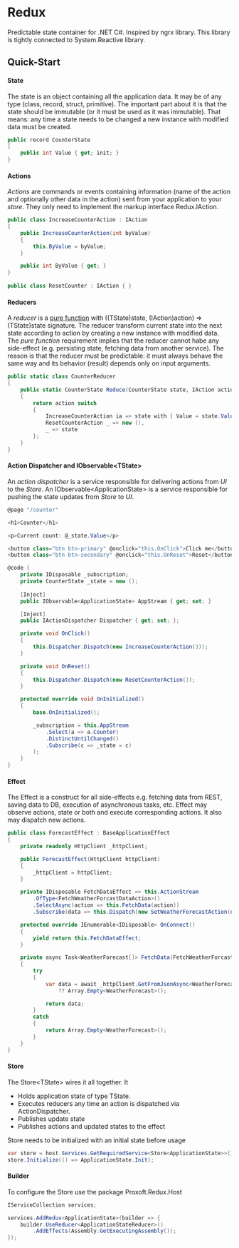 # Redux
Predictable state container for .NET C#. Inspired by ngrx library. This library is tightly connected to System.Reactive library.

## Quick-Start

#### State
The state is an object containing all the application data. It may be of any type (class, record, struct, primitive). The important part about it is that the state should be immutable (or it must be used as it was immutable).
That means: any time a state needs to be changed a new instance with modified data must be created.

``` C#
public record CounterState
{
	public int Value { get; init; }
}
```


#### Actions
*Actions* are commands or events containing information (name of the action and optionally other data in the action) sent from your application to your *store*. 
They only need to implement the markup interface Redux.IAction.

```C#
public class IncreaseCounterAction : IAction
{
	public IncreaseCounterAction(int byValue)
	{
		this.ByValue = byValue;
	}

	public int ByValue { get; }
}
    
public class ResetCounter : IAction { }

```

#### Reducers

A *reducer* is a [pure function](https://en.wikipedia.org/wiki/Pure_function) with ((TState)state, (IAction)action) => (TState)state signature.
The reducer transform current state into the next state according to action by creating a new instance with modified data.
The *pure function* requirement implies that the reducer cannot habe any side-effect (e.g. persisting state, fetching data from another service).
The reason is that the reducer must be predictable: it must always behave the same way and its behavior (result) depends only on input arguments.

```C#
public static class CounterReducer
{
	public static CounterState Reduce(CounterState state, IAction action)
	{
		return action switch
		{
			IncreaseCounterAction ia => state with { Value = state.Value + ia.ByValue },
			ResetCounterAction _ => new (),
			_ => state
		};
	}
}
```

#### Action Dispatcher and IObservable\<TState>

An *action dispatcher* is a service responsible for delivering actions from *UI* to the *Store*.
An IObservable\<ApplicationState> is a service responsible for pushing the state updates from *Store* to *UI*.


```C#
@page "/counter"

<h1>Counter</h1>

<p>Current count: @_state.Value</p>

<button class="btn btn-primary" @onclick="this.OnClick">Click me</button>
<button class="btn btn-secondary" @onclick="this.OnReset">Reset</button>

@code {
	private IDisposable _subscription;
	private CounterState _state = new ();
	
	[Inject]
	public IObservable<ApplicationState> AppStream { get; set; }

	[Inject]
	public IActionDispatcher Dispatcher { get; set; };

	private void OnClick()
	{
		this.Dispatcher.Dispatch(new IncreaseCounterAction(3));
	}

	private void OnReset()
	{
		this.Dispatcher.Dispatch(new ResetCounterAction());
	}

	protected override void OnInitialized()
	{
		base.OnInitialized();

		_subscription = this.AppStream
			.Select(a => a.Counter)
			.DistinctUntilChanged()
			.Subscribe(c => _state = c)
		);
	}
}
```

#### Effect
The Effect is a construct for all side-effects e.g. fetching data from REST, saving data to DB, execution of asynchronous tasks, etc.
Effect may observe actions, state or both and execute corresponding actions. It also may dispatch new actions.


```C#
public class ForecastEffect : BaseApplicationEffect
{
	private readonly HttpClient _httpClient;

	public ForecastEffect(HttpClient httpClient)
	{
		_httpClient = httpClient;
	}

	private IDisposable FetchDataEffect => this.ActionStream
		.OfType<FetchWeatherForcastDataAction>()
		.SelectAsync(action => this.FetchData(action))
		.Subscribe(data => this.Dispatch(new SetWeatherForecastAction(data)));

	protected override IEnumerable<IDisposable> OnConnect()
	{
		yield return this.FetchDataEffect;
	}

	private async Task<WeatherForecast[]> FetchData(FetchWeatherForcastDataAction action)
	{
		try
		{
			var data = await _httpClient.GetFromJsonAsync<WeatherForecast[]>("WeatherForecast")
				?? Array.Empty<WeatherForecast>();

			return data;
		}
		catch
		{
			return Array.Empty<WeatherForecast>();
		}
	}
}
```

#### Store

The Store\<TState> wires it all together. It
* Holds application state of type TState.
* Executes reducers any time an action is dispatched via ActionDispatcher.
* Publishes update state
* Publishes actions and updated states to the effect

Store needs to be initialized with an initial state before usage

``` C#
var store = host.Services.GetRequiredService<Store<ApplicationState>>();
store.Initialize(() => ApplicationState.Init);
```

#### Builder
To configure the Store use the package Proxoft.Redux.Host

```csharp
IServiceCollection services;

services.AddRedux<ApplicationState>(builder => {
	builder.UseReducer<ApplicationStateReducer>()
		.AddEffects(Assembly.GetExecutingAssembly());
});
```
